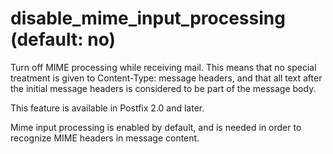 # disable_mime_input_processing (default: no)

Turn off MIME processing while receiving mail. This means that no
special treatment is given to Content-Type: message headers, and
that all text after the initial message headers is considered to
be part of the message body.




This feature is available in Postfix 2.0 and later.




Mime input processing is enabled by default, and is needed in order
to recognize MIME headers in message content.



